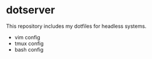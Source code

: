 dotserver
=========
This repository includes my dotfiles for headless systems.

- vim config
- tmux config
- bash config
